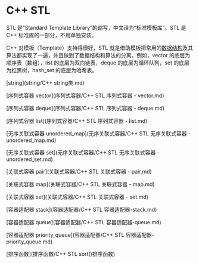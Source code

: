 # C++ STL 

STL 是“Standard Template Library”的缩写，中文译为“标准模板库”。STL 是 C++ 标准库的一部分，不用单独安装。

C++ 对模板（Template）支持得很好，STL 就是借助模板把常用的[数据结构](http://data.biancheng.net/)及其算法都实现了一遍，并且做到了数据结构和算法的分离。例如，vector 的底层为顺序表（数组），list 的底层为双向链表，deque 的底层为循环队列，set 的底层为红黑树，hash_set 的底层为哈希表。

[string](string/C++ string类.md) 

[序列式容器 vector](序列式容器/C++ STL 序列式容器 - vector.md) 

[序列式容器 deque](序列式容器/C++ STL 序列式容器 - deque.md) 

[序列式容器 list](序列式容器/C++ STL 序列式容器 - list.md) 

[无序关联式容器 unordered_map](无序关联式容器/C++ STL 无序关联式容器 - unordered_map.md) 

[无序关联式容器 set](无序关联式容器/C++ STL 无序关联式容器 - unordered_set.md) 

[关联式容器 pair](关联式容器/C++ STL 关联式容器 - pair.md) 

[关联式容器 map](关联式容器/C++ STL 关联式容器 - map.md) 

[关联式容器 set](关联式容器/C++ STL 关联式容器 - set.md) 

[容器适配器 stack](容器适配器/C++ STL 容器适配器-stack.md) 

[容器适配器 queue](容器适配器/C++ STL 容器适配器-queue.md) 

[容器适配器 priority_queue](容器适配器/C++ STL 容器适配器-priority_queue.md) 

[排序函数](排序函数/C++ STL sort()排序函数) 